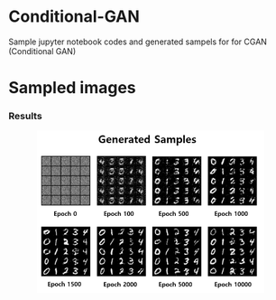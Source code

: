 # Conditional-GAN


Sample jupyter notebook codes and generated sampels for for CGAN (Conditional GAN)





# Sampled images





### Results

<div align="center">
	<img src="/Samples/Samples.PNG" width="80%" height="80%"/>
</div>
</a>

